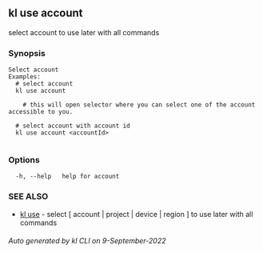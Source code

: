 ## kl use account

select account to use later with all commands

### Synopsis

```
Select account
Examples:
  # select account
  kl use account

	# this will open selector where you can select one of the account accessible to you.

  # select account with account id
  kl use account <accountId>
	
```

### Options

```
  -h, --help   help for account
```

### SEE ALSO

* [kl use](kl_use.md)  - select [ account | project | device | region ] to use later with all commands

###### Auto generated by kl CLI on 9-September-2022
